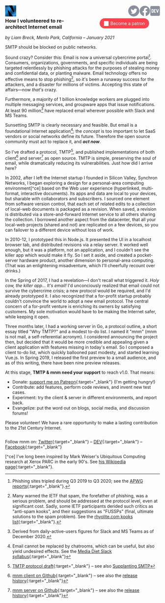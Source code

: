<a href="/"><img height="36" align="left" src="logo-48-bleed-bright.png"></a>
<a href="https://dev.to/mnmnotmail"      ><img height="36" align="right" src="icon-dev-gray.svg"></a>
<a href="https://facebook.com/mnmnotmail"><img height="36" align="right" src="icon-fb-gray-58.png"></a>
<a href="https://twitter.com/mnmnotmail" ><img height="36" align="right" src="icon-tw-gray.svg"></a> &nbsp;

<div style="margin:1em 2px 1.5em 22px; width:300px; max-width:45%; float:right; clear:both; text-align:center;">
   <a href="https://www.patreon.com/networkimprov" title="Support mnm on Patreon" style="border-radius:9999px; padding:0.6em 1em; background-color:#ff424d; color:#fff; text-decoration:none; white-space:nowrap;"><img src="icon-pat-white-1080.png" height="16" style="margin-right:0.4em; vertical-align:-0.2em; height:1.1em">Become a patron</a>
</div>

### How I volunteered to re-architect Internet email

_by Liam Breck, Menlo Park, California &ndash; January 2021_

SMTP should be blocked on public networks.

Sound crazy? Consider this: Email is now a universal cybercrime portal[^cp].
Consumers, organizations, governments, and specific individuals are being targeted relentlessly
by phishing attacks for the purposes of stealing money and confidential data, or planting malware.
Email technology offers no effective means to stop phishing[^sp],
so it's been a runaway success for the attackers, and a disaster for millions of victims.
Accepting this state of affairs&mdash;now _that's_ crazy.

Furthermore, a majority of 1 billion knowledge workers are plugged into multiple messaging services, 
and groupware apps that issue notifications.
At least 90 million[^90] have replaced email wherever possible with Slack and MS Teams.

Sunsetting SMTP is clearly necessary and feasible.
But email is a foundational Internet application[^ia]; 
the _concept_ is too important to let SaaS vendors or social networks define its future.
Therefore the open source community must act to replace it, and ___act&nbsp;now___.

So I've drafted a protocol, TMTP[^t], 
and published implementations of both client[^c] and server[^s] as open source.
TMTP is simple, preserving the soul of email, while dramatically reducing its vulnerabilities.
Just how did I arrive here?

In 2002, after I left the Internet startup I founded in Silicon Valley, Synchron Networks, 
I began exploring a design for a personal-area computing environment[^ce] 
based on the Web user experience (hyperlinked, multi-format, interactive documents).
Its apps and data are local to your devices, but sharable with collaborators and subscribers.
I sourced one element from software version control, 
that each set of related edits to a collection of local-web documents is packaged as a revision.
When saved, a revision is distributed via a store-and-forward Internet service 
to all others sharing the collection.
I borrowed another aspect from the datacenter, 
that all your local-web projects (shared and not) are replicated on a few devices, 
so you can failover to a different device without loss of work.

In 2010-12, I prototyped this in Node.js.
It presented the UI in a localhost browser tab, and distributed revisions via a relay server.
It worked well enough, but it was a platform, not an application, 
and I couldn't see the killer app which would make it fly.
So I set it aside, and created a pocket-server hardware product, 
another dimension to personal-area computing.
(That was an enlightening misadventure, which I'll cheerfully recount over drinks.)

In the Spring of 2017, I had a revelation&mdash;I don't recall what triggered it.
_Holy cow, the killer app... It's email!_
I'd unconciously realized that email could not survive the cybercrime crisis;
a new protocol would be required, and I'd already prototyped it.
I also recognized that a for-profit startup probably couldn't convince the world 
to adopt a new email protocol.
The central concern of a for-profit venture is enriching its owners by satisfying customers.
My sole motivation would have to be making the Internet safer, while keeping it open.

Three months later, I had a working server in Go, a protocol outline, 
a short essay titled "Why TMTP?" and a modest to-do list.
I named it "mnm" (mnm is not mail, a self-referential acronym).
I considered announcing the project then, but decided that it would be more credible and appealing 
given a client application with features missing in today's email.
So I composed a client to-do list, which quickly ballooned past modesty, and started learning Vue.js.
In Spring 2019, I released the first preview to a small audience, 
and as of this writing, there have been nine preview releases.

At this stage, __TMTP & mnm need your support__ to reach v1.0. That means:
- Donate: [support me on Patreon](https://www.patreon.com/networkimprov){:target="_blank"} (I'm getting hungry!)
- Contribute: add features, perform code reviews, and invent new test cases.
- Experiment: try the client & server in different environments, and report back.
- Evangelize: put the word out on blogs, social media, and discussion forums!

Please volunteer!
We have a rare opportunity to make a lasting contribution to the 21st Century Internet.

<div style="float:right">

Follow mnm on: 
[Twitter](https://twitter.com/mnmnotmail){:target="_blank"} &ndash; 
[DEV](https://dev.to/mnmnotmail){:target="_blank"} &ndash; 
[Facebook](https://facebook.com/mnmnotmail){:target="_blank"}

</div>


[^90]: Derived from daily-active-users figures for Slack and MS Teams as of December 2020.

[^cp]: Phishing sites tripled during Q3 2019 to Q3 2020; 
see the [APWG reports](https://apwg.org/trendsreports/){:target="_blank"}.

[^sp]: Many warned the IETF that spam, the forefather of phishing, was a serious problem, 
and should be addressed at the protocol level, even at significant cost.
Sadly, some IETF participants derided such critics as "anti-spam kooks", 
and their suggestions as "FUSSPs" (final, ultimate solutions to the spam problem).
See the [rhyolite.com kooks list](https://www.rhyolite.com/anti-spam/you-might-be.html){:target="_blank"}.

[^ia]: Email cannot be replaced by chatrooms, which can be useful, but also yield undesired effects.
See the [Media Diet Slack syllabus](https://mediadiet.com/slack.html){:target="_blank"}

[^t]: [TMTP protocol draft](https://github.com/networkimprov/mnm/blob/master/Protocol.md){:target="_blank"}
&ndash; see also [Supplanting SMTP](https://mnmnotmail.org/rationale.html#supplanting-smtp)

[^c]: [mnm client on Github](https://github.com/networkimprov/mnm-hammer){:target="_blank"}
&ndash; see also the [release history](https://github.com/networkimprov/mnm-hammer/releases){:target="_blank"}

[^s]: [mnm server on Github](https://github.com/networkimprov/mnm){:target="_blank"}
&ndash; see also the [release history](https://github.com/networkimprov/mnm/releases){:target="_blank"}

[^ce] I've long been inspired by Mark Weiser's Ubiquitous Computing research at Xerox PARC in the early 90's.
See [his Wikipedia page](https://en.wikipedia.org/wiki/Mark_Weiser){:target="_blank"}.

